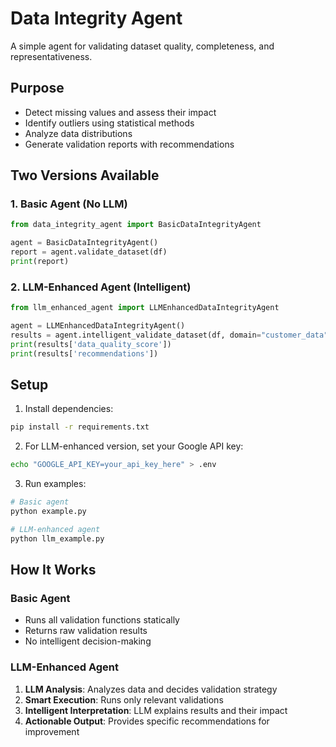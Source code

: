 # Data Integrity Agent

A simple agent for validating dataset quality, completeness, and representativeness.

## Purpose
- Detect missing values and assess their impact
- Identify outliers using statistical methods  
- Analyze data distributions
- Generate validation reports with recommendations

## Two Versions Available

### 1. Basic Agent (No LLM)
```python
from data_integrity_agent import BasicDataIntegrityAgent

agent = BasicDataIntegrityAgent()
report = agent.validate_dataset(df)
print(report)
```

### 2. LLM-Enhanced Agent (Intelligent)
```python
from llm_enhanced_agent import LLMEnhancedDataIntegrityAgent

agent = LLMEnhancedDataIntegrityAgent()
results = agent.intelligent_validate_dataset(df, domain="customer_data")
print(results['data_quality_score'])
print(results['recommendations'])
```

## Setup

1. Install dependencies:
```bash
pip install -r requirements.txt
```

2. For LLM-enhanced version, set your Google API key:
```bash
echo "GOOGLE_API_KEY=your_api_key_here" > .env
```

3. Run examples:
```bash
# Basic agent
python example.py

# LLM-enhanced agent
python llm_example.py
```

## How It Works

### Basic Agent
- Runs all validation functions statically
- Returns raw validation results
- No intelligent decision-making

### LLM-Enhanced Agent
1. **LLM Analysis**: Analyzes data and decides validation strategy
2. **Smart Execution**: Runs only relevant validations
3. **Intelligent Interpretation**: LLM explains results and their impact
4. **Actionable Output**: Provides specific recommendations for improvement
